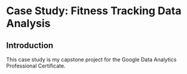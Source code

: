 # Case Study: Fitness Tracking Data Analysis 

## Introduction
This case study is my capstone project for the Google Data Analytics Professional Certificate.
